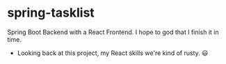 # spring-tasklist
Spring Boot Backend with a React Frontend. I hope to god that I finish it in time.
*  Looking back at this project, my React skills we're kind of rusty.
:smiley:

